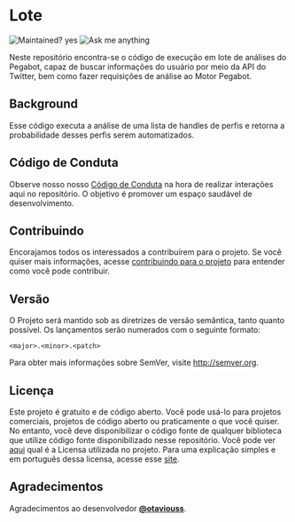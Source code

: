 # Lote

![Maintained? yes](https://img.shields.io/badge/Maintained%3F-yes-green.svg)
![Ask me anything](https://img.shields.io/badge/Ask%20me-anything-1abc9c.svg)

Neste repositório encontra-se o código de execução em lote de análises do Pegabot, capaz de buscar informações do usuário por meio da API do Twitter, bem como fazer requisições de análise ao Motor Pegabot.

## Background

Esse código executa a análise de uma lista de handles de perfis e retorna a probabilidade desses perfis serem automatizados.

## Código de Conduta

Observe nosso nosso [Código de Conduta](./CODE_OF_CONDUCT.md) na hora de realizar interações aqui no repositório. O objetivo é promover um espaço saudável de desenvolvimento.

## Contribuindo

Encorajamos todos os interessados a contribuírem para o projeto. Se você quiser mais informações, acesse [contribuindo para o projeto](/CONTRIBUTING.md) para entender como você pode contribuir.

## Versão

O Projeto será mantido sob as diretrizes de versão semântica, tanto quanto possível. Os lançamentos serão numerados com o seguinte formato:

`<major>.<minor>.<patch>`

Para obter mais informações sobre SemVer, visite http://semver.org.

## Licença

Este projeto é gratuito e de código aberto. Você pode usá-lo para projetos comerciais, projetos de código aberto ou praticamente o que você quiser. No entanto, você deve disponibilizar o código fonte de qualquer biblioteca que utilize código fonte disponibilizado nesse repositório. Você pode ver [aqui](/LICENSE) qual é a Licensa utilizada no projeto. Para uma explicação simples e em português dessa licensa, acesse esse [site](http://escolhaumalicenca.com.br/licencas/lgpl-v3/#).


## Agradecimentos

Agradecimentos ao desenvolvedor **[@otaviouss](https://github.com/otaviouss)**.


